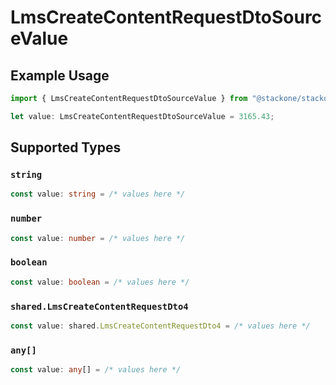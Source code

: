 # LmsCreateContentRequestDtoSourceValue

## Example Usage

```typescript
import { LmsCreateContentRequestDtoSourceValue } from "@stackone/stackone-client-ts/sdk/models/shared";

let value: LmsCreateContentRequestDtoSourceValue = 3165.43;
```

## Supported Types

### `string`

```typescript
const value: string = /* values here */
```

### `number`

```typescript
const value: number = /* values here */
```

### `boolean`

```typescript
const value: boolean = /* values here */
```

### `shared.LmsCreateContentRequestDto4`

```typescript
const value: shared.LmsCreateContentRequestDto4 = /* values here */
```

### `any[]`

```typescript
const value: any[] = /* values here */
```

